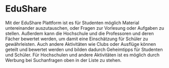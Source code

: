 # EduShare

Mit der EduShare Plattform ist es für Studenten möglich Material untereinander auszutauschen, oder Fragen zur Vorlesung oder Aufgaben zu stellen.
Außerdem kann die Hochschule und die Professoren und deren Fächer bewertet werden, um damit eine Einschätzung für Schüler zu gewährleisten.
Auch andere Aktivitäten wie Clubs oder Ausflüge können geteilt und bewertet werden und bilden dadurch Geheimtipps für Studenten und Schüler.
Für Hochschulen und andere Aktivitäten ist es möglich durch Werbung bei Suchanfragen oben in der Liste zu stehen.

